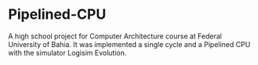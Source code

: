 # Pipelined-CPU
A high school project for Computer Architecture course at Federal University of Bahia. It was implemented a single cycle and a Pipelined CPU with the simulator Logisim Evolution. 
